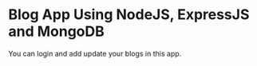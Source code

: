 # Blog App Using NodeJS, ExpressJS and MongoDB

You can login and add update your blogs in this app.
